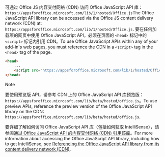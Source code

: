 <span data-ttu-id="d8a1a-101">可通过 Office JS 内容交付网络 (CDN) 访问 Office JavaScript API 库：`https://appsforoffice.microsoft.com/lib/1/hosted/Office.js`</span><span class="sxs-lookup"><span data-stu-id="d8a1a-101">The Office JavaScript API library can be accessed via the Office JS content delivery network (CDN) at: `https://appsforoffice.microsoft.com/lib/1/hosted/Office.js`.</span></span> <span data-ttu-id="d8a1a-102">要在任何加载项的网页中使用 Office JavaScript API，必须在页面的 `<head>` 标记中的 `<script>` 标记内引用 CDN。</span><span class="sxs-lookup"><span data-stu-id="d8a1a-102">To use Office JavaScript APIs within any of your add-in's web pages, you must reference the CDN in a `<script>` tag in the `<head>` tag of the page.</span></span>

```html
<head>
    ...
    <script src="https://appsforoffice.microsoft.com/lib/1/hosted/Office.js" type="text/javascript"></script>
</head>
```

> [!NOTE]
> <span data-ttu-id="d8a1a-103">要使用预览版 API，请参考 CDN 上的 Office JavaScript API 库预览版：`https://appsforoffice.microsoft.com/lib/beta/hosted/office.js`。</span><span class="sxs-lookup"><span data-stu-id="d8a1a-103">To use preview APIs, reference the preview version of the Office JavaScript API library on the CDN: `https://appsforoffice.microsoft.com/lib/beta/hosted/office.js`.</span></span>

<span data-ttu-id="d8a1a-104">要详细了解如何访问 Office JavaScript API 库（包括如何获取 IntelliSense），请参阅[通过 Office JavaScript API 的内容交付网络 (CDN) 引用该库](../develop/referencing-the-javascript-api-for-office-library-from-its-cdn.md)。</span><span class="sxs-lookup"><span data-stu-id="d8a1a-104">For more information about accessing the Office JavaScript API library, including how to get IntelliSense, see [Referencing the Office JavaScript API library from its content delivery network (CDN)](../develop/referencing-the-javascript-api-for-office-library-from-its-cdn.md).</span></span>